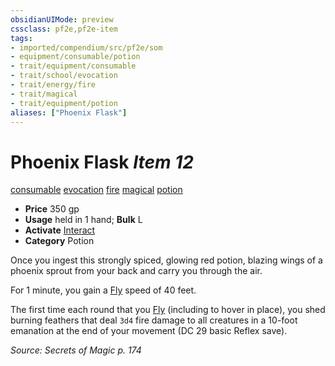 ```yaml
---
obsidianUIMode: preview
cssclass: pf2e,pf2e-item
tags:
- imported/compendium/src/pf2e/som
- equipment/consumable/potion
- trait/equipment/consumable
- trait/school/evocation
- trait/energy/fire
- trait/magical
- trait/equipment/potion
aliases: ["Phoenix Flask"]
---
```

# Phoenix Flask *Item 12*  
[consumable](consumable.md)  [evocation](evocation.md)  [fire](fire.md)  [magical](magical.md)  [potion](potion.md)  

- **Price** 350 gp
- **Usage** held in 1 hand; **Bulk** L
- **Activate** [Interact](interact.md)
- **Category** Potion

Once you ingest this strongly spiced, glowing red potion, blazing wings of a phoenix sprout from your back and carry you through the air.

For 1 minute, you gain a [Fly](rules/actions/fly.md) speed of 40 feet.

The first time each round that you [Fly](rules/actions/fly.md) (including to hover in place), you shed burning feathers that deal `3d4` fire damage to all creatures in a 10-foot emanation at the end of your movement (DC 29 basic Reflex save).

*Source: Secrets of Magic p. 174*